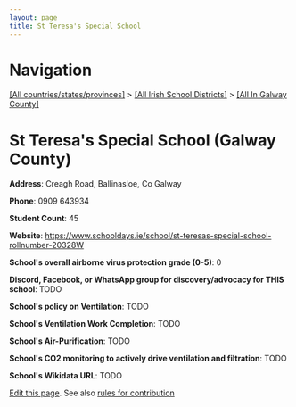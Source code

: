 ```yaml
---
layout: page
title: St Teresa's Special School
---
```

# Navigation

[[All countries/states/provinces]](../../..) > [[All Irish School Districts]](../..) > [[All In Galway County]](..)

# St Teresa's Special School (Galway County)

**Address**: Creagh Road, Ballinasloe, Co Galway

**Phone**: 0909 643934

**Student Count**: 45

**Website**: <https://www.schooldays.ie/school/st-teresas-special-school-rollnumber-20328W>

**School's overall airborne virus protection grade (0-5)**: 0

**Discord, Facebook, or WhatsApp group for discovery/advocacy for THIS school**: TODO

**School's policy on Ventilation**: TODO

**School's Ventilation Work Completion**: TODO

**School's Air-Purification**: TODO

**School's CO2 monitoring to actively drive ventilation and filtration**: TODO

**School's Wikidata URL**: TODO


[Edit this page](https://github.com/ventilate-schools/Ireland/edit/main/./Galway_County/St_Teresa's_Special_School.md). See also [rules for contribution](../../../contribution-rules/)